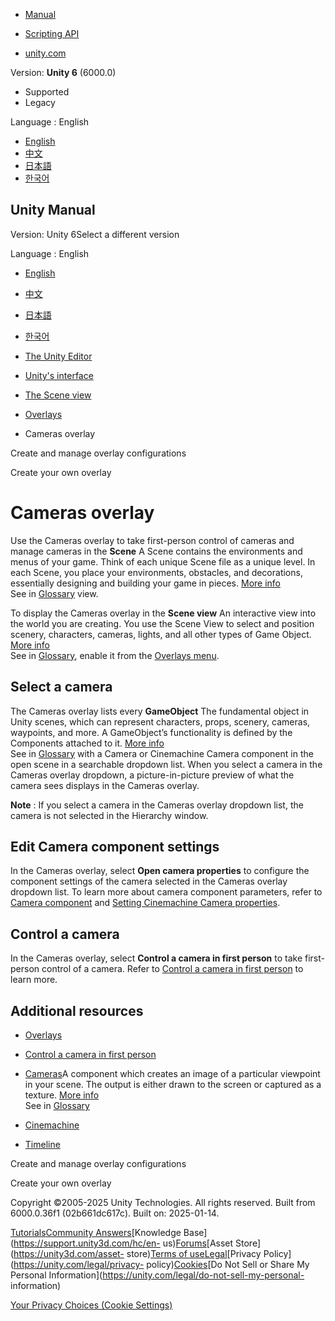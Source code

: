 [](https://docs.unity3d.com)

  * [Manual](../Manual/index.html)
  * [Scripting API](../ScriptReference/index.html)

  * [unity.com](https://unity.com/)

Version: **Unity 6** (6000.0)

  * Supported
  * Legacy

Language : English

  * [English](/Manual/cameras-overlay.html)
  * [中文](/cn/current/Manual/cameras-overlay.html)
  * [日本語](/ja/current/Manual/cameras-overlay.html)
  * [한국어](/kr/current/Manual/cameras-overlay.html)

[](https://docs.unity3d.com)

## Unity Manual

Version: Unity 6Select a different version

Language : English

  * [English](/Manual/cameras-overlay.html)
  * [中文](/cn/current/Manual/cameras-overlay.html)
  * [日本語](/ja/current/Manual/cameras-overlay.html)
  * [한국어](/kr/current/Manual/cameras-overlay.html)

  * [The Unity Editor](unity-editor.html)
  * [Unity's interface](UsingTheEditor.html)
  * [The Scene view](UsingTheSceneView.html)
  * [Overlays](overlays.html)
  * Cameras overlay

[](manage-overlay-configurations.html)

Create and manage overlay configurations

[](overlays-custom.html)

Create your own overlay

# Cameras overlay

Use the Cameras overlay to take first-person control of cameras and manage
cameras in the **Scene** A Scene contains the environments and menus of your
game. Think of each unique Scene file as a unique level. In each Scene, you
place your environments, obstacles, and decorations, essentially designing and
building your game in pieces. [More info](CreatingScenes.html)  
See in [Glossary](Glossary.html#Scene) view.

To display the Cameras overlay in the **Scene view** An interactive view into
the world you are creating. You use the Scene View to select and position
scenery, characters, cameras, lights, and all other types of Game Object.
[More info](UsingTheSceneView.html)  
See in [Glossary](Glossary.html#SceneView), enable it from the [Overlays
menu](overlays.html).

## Select a camera

The Cameras overlay lists every **GameObject** The fundamental object in Unity
scenes, which can represent characters, props, scenery, cameras, waypoints,
and more. A GameObject’s functionality is defined by the Components attached
to it. [More info](class-GameObject.html)  
See in [Glossary](Glossary.html#GameObject) with a Camera or Cinemachine
Camera component in the open scene in a searchable dropdown list. When you
select a camera in the Cameras overlay dropdown, a picture-in-picture preview
of what the camera sees displays in the Cameras overlay.

**Note** : If you select a camera in the Cameras overlay dropdown list, the
camera is not selected in the Hierarchy window.

## Edit Camera component settings

In the Cameras overlay, select **Open camera properties** to configure the
component settings of the camera selected in the Cameras overlay dropdown
list. To learn more about camera component parameters, refer to [Camera
component](class-Camera.html) and [Setting Cinemachine Camera
properties](https://docs.unity3d.com/Packages/com.unity.cinemachine@3.0/manual/CinemachineCamera.html).

## Control a camera

In the Cameras overlay, select **Control a camera in first person** to take
first-person control of a camera. Refer to [Control a camera in first
person](control-camera.html) to learn more.

## Additional resources

  * [Overlays](overlays.html)
  * [Control a camera in first person](control-camera.html)
  * [Cameras](CamerasOverview.html)A component which creates an image of a particular viewpoint in your scene. The output is either drawn to the screen or captured as a texture. [More info](CamerasOverview.html)  
See in [Glossary](Glossary.html#Camera)

  * [Cinemachine](https://docs.unity3d.com/Packages/com.unity.cinemachine@latest/)
  * [Timeline](https://docs.unity3d.com/Packages/com.unity.timeline@latest/)

[](manage-overlay-configurations.html)

Create and manage overlay configurations

[](overlays-custom.html)

Create your own overlay

Copyright ©2005-2025 Unity Technologies. All rights reserved. Built from
6000.0.36f1 (02b661dc617c). Built on: 2025-01-14.

[Tutorials](https://learn.unity.com/)[Community
Answers](https://answers.unity3d.com)[Knowledge
Base](https://support.unity3d.com/hc/en-
us)[Forums](https://forum.unity3d.com)[Asset Store](https://unity3d.com/asset-
store)[Terms of
use](https://docs.unity3d.com/Manual/TermsOfUse.html)[Legal](https://unity.com/legal)[Privacy
Policy](https://unity.com/legal/privacy-
policy)[Cookies](https://unity.com/legal/cookie-policy)[Do Not Sell or Share
My Personal Information](https://unity.com/legal/do-not-sell-my-personal-
information)

[Your Privacy Choices (Cookie Settings)](javascript:void\(0\);)

